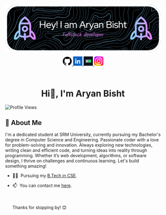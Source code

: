  <img src="https://github.com/Aryanb10/Aryanb10/blob/47b36ce4416d4e0cf1fb033fc4fc355e670dfde7/github-header-image%20(2).png" align="center"> 

<p align="center">

<a href="https://github.com/Aryanb10" target="_blank">
    <img src="githubpic.png" height="30px">
</a>
<a href="https://www.linkedin.com/in/aryan-bisht10/" target="_blank">
    <img src="lnkedInpic.png" height="30px">
</a>
<a href="https://www.hackerrank.com/profile/ab0338" target="_blank">
    <img src="hackerrankpic.png" height="30px">
</a>
<a href="https://www.instagram.com/aryan_ly10/" target="_blank">
    <img src="instapic.webp" height="30px">
</a>
</p>
<br>

<h1 align="center" >Hi👋, I'm Aryan Bisht
</h1>



![Profile Views](https://komarev.com/ghpvc/?username=Aryanb10&label=Profile%20views&color=0e75b6&style=flat)

## 🚀 About Me
I'm a dedicated student at SRM University, currently pursuing my Bachelor's degree in Computer Science and Engineering. Passionate coder with a love for problem-solving and innovation. Always exploring new technologies, writing clean and efficient code, and turning ideas into reality through programming. Whether it’s web development, algorithms, or software design, I thrive on challenges and continuous learning. Let's build something amazing!

- 👨‍🎓 &nbsp;Pursuing my [B.Tech in CSE](https://www.srmist.edu.in).
- 📫 &nbsp;You can contact me [here](mailto:aryan.b1904@gmail.com).

  <br><br>
Thanks for stopping by! 😊
